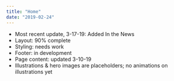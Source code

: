 ```yaml
---
title: "Home"
date: "2019-02-24"
---
```

- Most recent update, 3-17-19: Added In the News
- Layout: 90% complete
- Styling: needs work
- Footer: in development
- Page content: updated 3-10-19
- Illustrations & hero images are placeholders; no animations on illustrations yet
